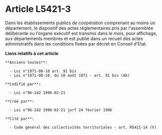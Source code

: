 # Article L5421-3

Dans les établissements publics de coopération comprenant au moins un département, le dispositif des actes réglementaires
pris par l'assemblée délibérante ou l'organe exécutif est transmis dans le mois, pour affichage, aux départements membres et
est publié dans un recueil des actes administratifs dans les conditions fixées par décret en Conseil d'Etat.

**Liens relatifs à cet article**

	**Anciens textes**:

	  - Loi n°1871-08-10 art. 91 bis
	  - Loi n°1871-08-10. du 10 août 1871 - art. 91 bis (Ab)

	**Codifié par**:

	  - Loi n°96-142 1996-02-21

	**Créé par**:

	  - Loi n°96-142 1996-02-21 jorf 24 février 1996

	**Cité par**:

	  - Code général des collectivités territoriales - art. R5421-14 (V)
